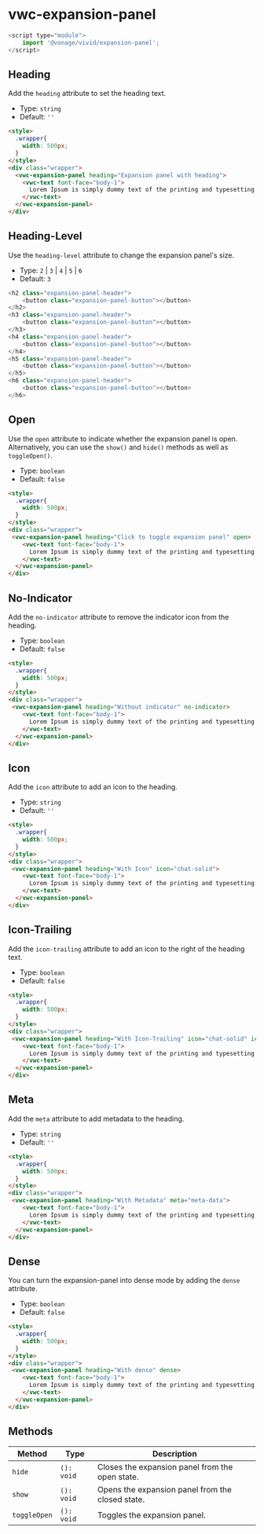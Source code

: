 # vwc-expansion-panel

```js
<script type="module">
    import '@vonage/vivid/expansion-panel';
</script>
```
## Heading
Add the `heading` attribute to set the heading text.

- Type: `string`
- Default: `''`
  
```html preview
<style>
  .wrapper{
    width: 500px;
  }
</style>
<div class="wrapper">
  <vwc-expansion-panel heading="Expansion panel with heading">
    <vwc-text font-face="body-1">
      Lorem Ipsum is simply dummy text of the printing and typesetting industry.
    </vwc-text>
  </vwc-expansion-panel>
</div>
```

## Heading-Level
Use the `heading-level` attribute to change the expansion panel's size.

- Type: `2` | `3` | `4` | `5` | `6`
- Default: `3`

```js
<h2 class="expansion-panel-header">
	<button class="expansion-panel-button"></button>
</h2>
<h3 class="expansion-panel-header">
	<button class="expansion-panel-button"></button>
</h3>
<h4 class="expansion-panel-header">
	<button class="expansion-panel-button"></button>
</h4>
<h5 class="expansion-panel-header">
	<button class="expansion-panel-button"></button>
</h5>
<h6 class="expansion-panel-header">
	<button class="expansion-panel-button"></button>
</h6>
```
## Open
Use the `open` attribute to indicate whether the expansion panel is open.
Alternatively, you can use the `show()` and `hide()` methods as well as `toggleOpen()`.
- Type: `boolean`
- Default: `false`

```html preview
<style>
  .wrapper{
    width: 500px;
  }
</style>
<div class="wrapper">
 <vwc-expansion-panel heading="Click to toggle expansion panel" open>
    <vwc-text font-face="body-1">
      Lorem Ipsum is simply dummy text of the printing and typesetting industry.
    </vwc-text>
  </vwc-expansion-panel>
</div>
```
## No-Indicator
Add the `no-indicator` attribute to remove the indicator icon from the heading.

- Type: `boolean`
- Default: `false`

```html preview
<style>
  .wrapper{
    width: 500px;
  }
</style>
<div class="wrapper">
 <vwc-expansion-panel heading="Without indicator" no-indicator>
    <vwc-text font-face="body-1">
      Lorem Ipsum is simply dummy text of the printing and typesetting industry.
    </vwc-text>
  </vwc-expansion-panel>
</div>
```

## Icon
Add the `icon` attribute to add an icon to the heading. 

- Type: `string`
- Default: `''`

```html preview
<style>
  .wrapper{
    width: 500px;
  }
</style>
<div class="wrapper">
 <vwc-expansion-panel heading="With Icon" icon="chat-solid">
    <vwc-text font-face="body-1">
      Lorem Ipsum is simply dummy text of the printing and typesetting industry.
    </vwc-text>
  </vwc-expansion-panel>
</div>
```

## Icon-Trailing
Add the `icon-trailing` attribute to add an icon to the right of the heading text.

- Type: `boolean`
- Default: `false`

```html preview
<style>
  .wrapper{
    width: 500px;
  }
</style>
<div class="wrapper">
 <vwc-expansion-panel heading="With Icon-Trailing" icon="chat-solid" icon-trailing>
    <vwc-text font-face="body-1">
      Lorem Ipsum is simply dummy text of the printing and typesetting industry.
    </vwc-text>
  </vwc-expansion-panel>
</div>
```

## Meta
Add the `meta` attribute to add metadata to the heading. 

- Type: `string`
- Default: `''`

```html preview
<style>
  .wrapper{
    width: 500px;
  }
</style>
<div class="wrapper">
 <vwc-expansion-panel heading="With Metadata" meta="meta-data">
    <vwc-text font-face="body-1">
      Lorem Ipsum is simply dummy text of the printing and typesetting industry.
    </vwc-text>
  </vwc-expansion-panel>
</div>
```
## Dense
You can turn the expansion-panel into dense mode by adding the `dense` attribute.

- Type: `boolean`
- Default: `false`

```html preview
<style>
  .wrapper{
    width: 500px;
  }
</style>
<div class="wrapper">
 <vwc-expansion-panel heading="With dense" dense>
    <vwc-text font-face="body-1">
      Lorem Ipsum is simply dummy text of the printing and typesetting industry.
    </vwc-text>
  </vwc-expansion-panel>
</div>
```

  ## Methods

| Method       | Type       | Description                                      |
| ------------ | ---------- | ------------------------------------------------ |
| `hide`       | `(): void` | Closes the expansion panel from the open state.  |
| `show`       | `(): void` | Opens the expansion panel from the closed state. |
| `toggleOpen` | `(): void` | Toggles the expansion panel.                     |